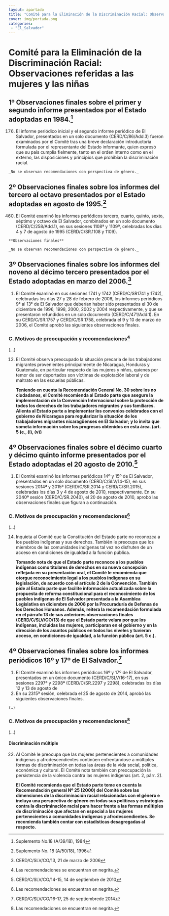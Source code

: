 ```yaml
---
layout: apartado
title: "Comité para la Eliminación de la Discriminación Racial: Observaciones referidas a las mujeres y las niñas"
cover: img/portada.png
categories:
 - "El_Salvador"
---
```

# Comité para la Eliminación de la Discriminación Racial: Observaciones referidas a las mujeres y las niñas


## 1º Observaciones finales sobre el primer y segundo informe presentados por el Estado adoptadas en 1984.[^455]

176. El informe periódico inicial y el segundo informe periódico de El
Salvador, presentados en un solo documento (CERD/C/86/Add.3) fueron
examinados por el Comité tras una breve declaración introductoria formulada
por el representante del Estado informante, quien expresó que su país
cumplía fielmente, tanto en el orden interno como en el externo, las
disposiciones y principios que prohibían la discriminación racial.

	_No se observan recomendaciones con perspectiva de género._

## 2º Observaciones finales sobre los informes del tercero al octavo presentados por el Estado adoptadas en agosto de 1995.[^456]

460. El Comité examinó los informes periódicos tercero, cuarto, quinto,
sexto, séptimo y octavo de El Salvador, combinados en un solo documento
(CERD/C/258/Add.1), en sus sesiones 1108ª y 1109ª, celebradas los días 4 y
7 de agosto de 1995 (CERD/C/SR.1108 y 1109).

	**Observaciones finales**

	_No se observan recomendaciones con perspectiva de género._

## 3º Observaciones finales sobre los informes del noveno al décimo tercero presentados por el Estado adoptadas en marzo del 2006.[^457]

1. El Comité examinó en sus sesiones 1741 y 1742 (CERD/C/SR1741 y 1742),
celebradas los días 27 y 28 de febrero de 2006, los informes periódicos 9°
al 13° de El Salvador que deberían haber sido presentados el 30 de
diciembre de 1996, 1998, 2000, 2002 y 2004 respectivamente, y que se
presentaron refundidos en un solo documento (CERD/C/471/Add.1). En su
CERD/C/SR.1757 y CERD/C/SR.1758, celebrada el 9 y 10 de marzo de 2006, el
Comité aprobó las siguientes observaciones finales.

### C. Motivos de preocupación y recomendaciones[^458]

(…)

12. El Comité observa preocupado la situación precaria de los trabajadores
migrantes provenientes principalmente de Nicaragua, Honduras y Guatemala,
en particular respecto de las mujeres y niños, quienes por temor de ser
deportados son víctimas de explotación laboral y de maltrato en las
escuelas públicas.

	**Teniendo en cuenta la Recomendación General No. 30 sobre los no ciudadanos,
	el Comité recomienda al Estado parte que asegure la implementación de la
	Convención Internacional sobre la protección de todos los derechos de los
	trabajadores migrantes y sus familiares. Alienta al Estado parte a
	implementar los convenios celebrados con el gobierno de Nicaragua para
	regularizar la situación de los trabajadores migrantes nicaragüenses en El
	Salvador; y lo invita que someta información sobre los progresos obtenidos
	en esta área. (art. 5 (e., (i), (v))**


## 4º Observaciones finales sobre el décimo cuarto y décimo quinto informe presentados por el Estado adoptadas el 20 agosto de 2010.[^459]

1. El Comité examinó los informes periódicos 14º y 15º de El Salvador,
presentados en un solo documento (CERD/C/SLV/14-15), en sus sesiones 2014ª
y 2015ª (CERD/C/SR.2014 y CERD/C/SR.2015), celebradas los días 3 y 4 de
agosto de 2010, respectivamente. En su 2040ª sesión (CERD/C/SR.2040), el 20
de agosto de 2010, aprobó las observaciones finales que figuran a
continuación.

### C. Motivos de preocupación y recomendaciones[^460]

(…)

14. Inquieta al Comité que la Constitución del Estado parte no reconozca a
los pueblos indígenas y sus derechos. También le preocupa que los miembros
de las comunidades indígenas tal vez no disfruten de un acceso en
condiciones de igualdad a la función pública.

	**Tomando nota de que el Estado parte reconoce a los pueblos indígenas como
	titulares de derechos en su nueva concepción reflejada en su presentación
	oral, el Comité le recomienda que otorgue reconocimiento legal a los
	pueblos indígenas en su legislación, de acuerdo con el artículo 2 de la
	Convención. También pide al Estado parte que facilite información
	actualizada sobre la propuesta de reforma constitucional para el
	reconocimiento de los pueblos indígenas de El Salvador presentada a la
	Asamblea Legislativa en diciembre de 2008 por la Procuraduría de Defensa de
	los Derechos Humanos. Además, reitera la recomendación formulada en el
	párrafo 13 de sus anteriores observaciones finales (CERD/C/SLV/CO/13) de
	que el Estado parte velara por que los indígenas, incluidas las mujeres,
	participaran en el gobierno y en la dirección de los asuntos públicos en
	todos los niveles y tuvieran acceso, en condiciones de igualdad, a la
	función pública (art. 5 c.).**

## 4º Observaciones finales sobre los informes periódicos 16º y 17º de El Salvador.[^461]

1. El Comité examinó los informes periódicos 16º y 17º de El Salvador,
presentados en un único documento (CERD/C/SLV/16-17), en sus sesiones 2297ª
y 2298ª (CERD/C/SR.2297 y 2298), celebradas los días 12 y 13 de agosto de
2014. En su 2315ª sesión, celebrada el 25 de agosto de 2014, aprobó las
siguientes observaciones finales.

	(…)

### C. Motivos de preocupación y recomendaciones[^462]

(…)

#### Discriminación múltiple

22. Al Comité le preocupa que las mujeres pertenecientes a comunidades
indígenas y afrodescendientes continúen enfrentándose a múltiples formas de
discriminación en todas las áreas de la vida social, política, económica y
cultural. El Comité nota también con preocupación la persistencia de la
violencia contra las mujeres indígenas (art. 2, párr. 2).

	**El Comité recomienda que el Estado parte tome en cuenta la Recomendación
	general Nº 25 (2000) del Comité sobre las dimensiones de la discriminación
	racial relacionadas con el género e incluya una perspectiva de género en
	todas sus políticas y estrategias contra la discriminación racial para
	hacer frente a las formas múltiples de discriminación que afectan en
	especial a las mujeres pertenecientes a comunidades indígenas y
	afrodescendientes. Se recomienda también contar con estadísticas
	desagregadas al respecto.**

[^455]: Suplemento No.18 (A/39/18), 1984
[^456]: Suplemento No. 18 (A/50/18), 1996
[^457]: CERD/C/SLV/CO/13, 21 de marzo de 2006
[^458]: Las recomendaciones se encuentran en negrita.
[^459]: CERD/C/SLV/CO/14-15, 14 de septiembre de 2010
[^460]: Las recomendaciones se encuentran en negrita.
[^461]: CERD/C/SLV/CO/16-17, 25 de septiembrede 2014
[^462]: Las recomendaciones se encuentran en negrita.
